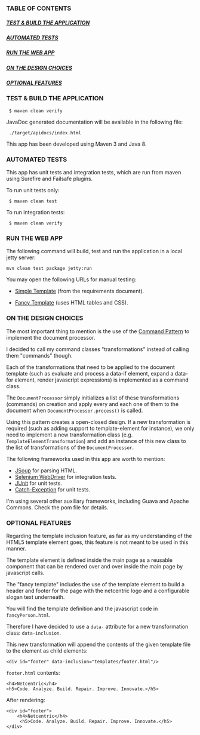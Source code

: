 ### TABLE OF CONTENTS
##### [TEST & BUILD THE APPLICATION](#test-and-build-the-application)
##### [AUTOMATED TESTS](#automated-tests)
##### [RUN THE WEB APP](#run-the-web-app)
##### [ON THE DESIGN CHOICES](#on-the-design-choices)
##### [OPTIONAL FEATURES](#optional-feature)

### <a name="test-and-build-the-application"></a> TEST & BUILD THE APPLICATION

     $ maven clean verify

JavaDoc generated documentation will be available in the following file:

     ./target/apidocs/index.html

This app has been developed using Maven 3 and Java 8.

### <a name="behavioral-driven-development"></a> AUTOMATED TESTS

This app has unit tests and integration tests, which are run from maven using Surefire and Failsafe plugins.

To run unit tests only:

     $ maven clean test
     
To run integration tests:

     $ maven clean verify

### <a name="run-the-web-app"></a> RUN THE WEB APP

The following command will build, test and run the application in a local jetty server:

    mvn clean test package jetty:run
    
You may open the following URLs for manual testing:

* [Simple Template](http://localhost:8080/Slightly/person.html?id=2) (from the requirements document).

* [Fancy Template](http://localhost:8080/Slightly/fancyPerson.html?id=2) (uses HTML tables and CSS).

### <a name="on-the-design-choices"></a> ON THE DESIGN CHOICES

The most important thing to mention is the use of the [Command Pattern](https://en.wikipedia.org/wiki/Command_pattern) to implement the document processor.

I decided to call my command classes "transformations" instead of calling them "commands" though.

Each of the transformations that need to be applied to the document template (such as evaluate and process a data-if element, expand a data-for element, render javascript expressions) is implemented as a command class.

The ```DocumentProcessor``` simply initializes a list of these transformations (commands) on creation and apply every and each one of them to the document when ```DocumentProcessor.process()``` is called.

Using this pattern creates a open-closed design. If a new transformation is required (such as adding support to template-element for instance), we only need to implement a new transformation class (e.g. ```TemplateElementTransformation```) and add an instance of this new class to the list of transformations of the ```DocumentProcessor```.

The following frameworks used in this app are worth to mention:

* [JSoup](http://jsoup.org/) for parsing HTML.
* [Selenium WebDriver](http://www.seleniumhq.org/projects/webdriver/) for integration tests.
* [JUnit](http://junit.org/) for unit tests.
* [Catch-Exception](https://github.com/Codearte/catch-exception) for unit tests.

I'm using several other auxiliary frameworks, including Guava and Apache Commons. Check the pom file for details.

### <a name="optional-features"></a> OPTIONAL FEATURES

Regarding the template inclusion feature, as far as my understanding of the HTML5 template element goes, this feature is not meant to be used in this manner.

The template element is defined inside the main page as a reusable component that can be rendered over and over inside the main page by javascript calls.

The "fancy template" includes the use of the template element to build a header and footer for the page with the netcentric logo and a configurable slogan text underneath.

You will find the template definition and the javascript code in ```fancyPerson.html```.

Therefore I have decided to use a ```data-``` attribute for a new transformation class: ```data-inclusion```.

This new transformation will append the contents of the given template file to the element as child elements:

    <div id="footer" data-inclusion="templates/footer.html"/>

```footer.html``` contents: 

    <h4>Netcentric</h4>
    <h5>Code. Analyze. Build. Repair. Improve. Innovate.</h5>
    
After rendering:

    <div id="footer">
        <h4>Netcentric</h4>
         <h5>Code. Analyze. Build. Repair. Improve. Innovate.</h5>
    </div>